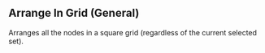 ## Arrange In Grid (General)

Arranges all the nodes in a square grid (regardless of the current
selected set).  

